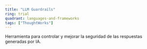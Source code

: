 ```yaml
---
title: "LLM Guardrails"
ring: trial
quadrant: languages-and-frameworks
tags: ["ThoughtWorks"]
---
```


Herramienta para controlar y mejorar la seguridad de las respuestas generadas por IA.
